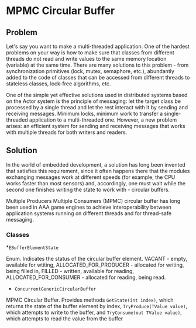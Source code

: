 # MPMC Circular Buffer

## Problem

Let's say you want to make a multi-threaded application. One of the hardest problems on your way is how to make sure that classes from different threads do not read and write values to the same memory location (variable) at the same time. There are many solutions to this problem - from synchronization primitives (lock, mutex, semaphore, etc.), abundantly added to the code of classes that can be accessed from different threads to stateless classes, lock-free algorithms, etc.

One of the simple yet effective solutions used in distributed systems based on the Actor system is the principle of messaging: let the target class be processed by a single thread and let the rest interact with it by sending and receiving messages. Minimum locks, minimum work to transfer a single-threaded application to a multi-threaded one. However, a new problem arises: an efficient system for sending and receiving messages that works with multiple threads for both writers and readers.

## Solution

In the world of embedded development, a solution has long been invented that satisfies this requirement, since it often happens there that the modules exchanging messages work at different speeds (for example, the CPU works faster than most sensors) and, accordingly, one must wait while the second one finishes writing the state to work with - circular buffers.

Multiple Producers Multiple Consumers (MPMC) circular buffer has long been used in AAA game engines to achieve interoperability between application systems running on different threads and for thread-safe messaging.

### Classes

*`EBufferElementState`

Enum. Indicates the status of the circular buffer element. VACANT - empty, available for wtiting, ALLOCATED_FOR_PRODUCER - allocated for writing, being filled in, FILLED - written, available for reading, ALLOCATED_FOR_CONSUMER - allocated for reading, being read.

* `ConcurrentGenericCircularBuffer`

MPMC Circular Buffer. Provides methods `GetState(int index)`, which returns the state of the buffer element by index, `TryProduce(TValue value)`, which attempts to write to the buffer, and `TryConsume(out TValue value)`, which attempts to read the value from the buffer